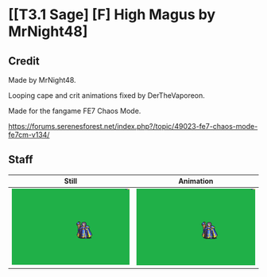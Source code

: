 # [\[T3.1 Sage\] \[F\] High Magus by MrNight48]

## Credit

Made by MrNight48.

Looping cape and crit animations fixed by DerTheVaporeon.

Made for the fangame FE7 Chaos Mode.

https://forums.serenesforest.net/index.php?/topic/49023-fe7-chaos-mode-fe7cm-v134/
	
## Staff

| Still | Animation |
| :---: | :-------: |
| ![Staff still](./Staff_000.png) | ![Staff animation](./Staff.gif) |
